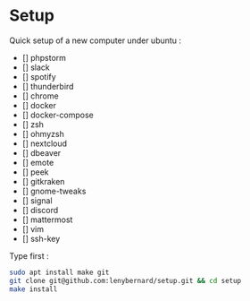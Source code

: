 # Setup

Quick setup of a new computer under ubuntu :

- [] phpstorm
- [] slack
- [] spotify
- [] thunderbird
- [] chrome
- [] docker
- [] docker-compose
- [] zsh
- [] ohmyzsh
- [] nextcloud
- [] dbeaver
- [] emote
- [] peek
- [] gitkraken
- [] gnome-tweaks
- [] signal
- [] discord
- [] mattermost
- [] vim
- [] ssh-key

Type first :
```bash
sudo apt install make git
git clone git@github.com:lenybernard/setup.git && cd setup
make install
```
